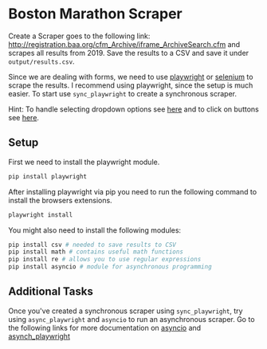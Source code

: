 # Boston Marathon Scraper

Create a Scraper goes to the following link: http://registration.baa.org/cfm_Archive/iframe_ArchiveSearch.cfm and scrapes
all results from 2019. Save the results to a CSV and save it under `output/results.csv`.

Since we are dealing with forms, we need to use [playwright](https://playwright.dev) or [selenium](https://www.selenium.dev) to scrape the results. I recommend using playwright, since the setup is much easier.
To start use `sync_playwright` to create a synchronous scraper.

Hint: To handle selecting dropdown options see [here](https://playwright.dev/python/docs/api/class-elementhandle#element-handle-select-option) and to click on buttons see [here](https://playwright.dev/python/docs/api/class-page#page-click).


## Setup

First we need to install the playwright module.

```bash
pip install playwright
```

After installing playwright via pip you need to run the following command to install the browsers extensions.

```bash
playwright install
```

You might also need to install the following modules:

```bash
pip install csv # needed to save results to CSV
pip install math # contains useful math functions
pip install re # allows you to use regular expressions
pip install asyncio # module for asynchronous programming
```
## Additional Tasks
Once you've created a synchronous scraper using `sync_playwright`, try using `async_playwright` and `asyncio` to run an asynchronous scraper. Go to the following links for more documentation on [asyncio](https://realpython.com/async-io-python/) and [asynch_playwright](https://playwright.dev/python/docs/library)